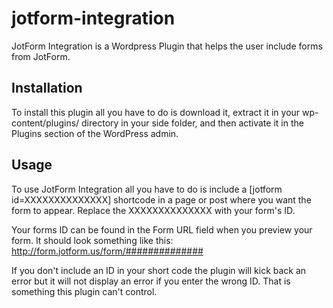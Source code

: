 jotform-integration
===================

JotForm Integration is a Wordpress Plugin that helps the user include forms from JotForm.

Installation
-------------------

To install this plugin all you have to do is download it, extract it in your wp-content/plugins/ directory in your side folder, and then activate it in the Plugins section of the WordPress admin.

Usage
-------------------

To use JotForm Integration all you have to do is include a [jotform id=XXXXXXXXXXXXXX] shortcode in a page or post where you want the form to appear. Replace the XXXXXXXXXXXXXX with your form's ID.

Your forms ID can be found in the Form URL field when you preview your form. It should look something like this:
http://form.jotform.us/form/##############

If you don't include an ID in your short code the plugin will kick back an error but it will not display an error if you enter the wrong ID. That is something this plugin can't control.